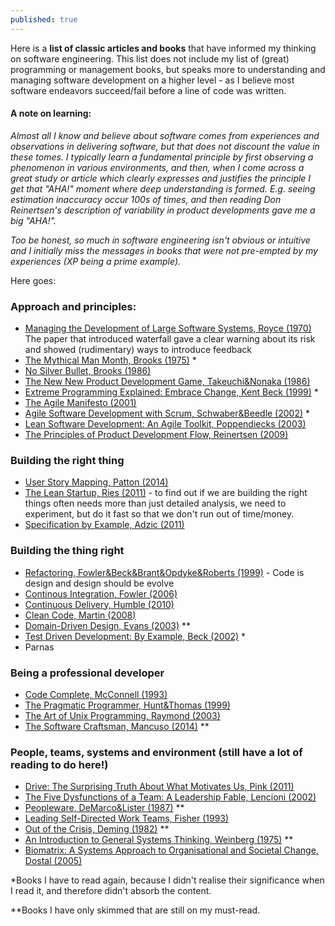 ```yaml
---
published: true
---
```



Here is a **list of classic articles and books** that have informed my thinking on software engineering. This list does not include my list of (great) programming or management books, but speaks more to understanding and managing software development on a higher level - as I believe most software endeavors succeed/fail before a line of code was written.

#### A note on learning:
*Almost all I know and believe about software comes from experiences and observations in delivering software, but that does not discount the value in these tomes. I typically learn a fundamental principle by first observing a phenomenon in various environments, and then, when I come across a great study or article which clearly expresses and justifies the principle I get that "AHA!" moment where deep understanding is formed. E.g. seeing estimation inaccuracy occur 100s of times, and then reading Don Reinertsen's description of variability in product developments gave me a big "AHA!".*

*Too be honest, so much in software engineering isn't obvious or intuitive and I initially miss the messages in books that were not pre-empted by my experiences (XP being a prime example).*

Here goes:

### Approach and principles:
* [Managing the Development of Large Software Systems, Royce (1970)](https://www.cs.umd.edu/class/spring2003/cmsc838p/Process/waterfall.pdf) The paper that introduced waterfall gave a clear warning about its risk and showed (rudimentary) ways to introduce feedback
* [The Mythical Man Month, Brooks (1975)](http://www.amazon.com/The-Mythical-Man-Month-Engineering-Anniversary/dp/0201835959) *
* [No Silver Bullet, Brooks (1986)](http://faculty.salisbury.edu/~xswang/Research/Papers/SERelated/no-silver-bullet.pdf)
* [The New New Product Development Game, Takeuchi&Nonaka (1986)](https://hbr.org/1986/01/the-new-new-product-development-game)
* [Extreme Programming Explained: Embrace Change, Kent Beck (1999)](http://www.amazon.com/Extreme-Programming-Explained-Embrace-Change/dp/0321278658) *
* [The Agile Manifesto (2001)](http://www.agilemanifesto.org/)
* [Agile Software Development with Scrum, Schwaber&Beedle (2002)](http://www.amazon.com/Agile-Software-Development-Scrum-Series/dp/0130676349) *
* [Lean Software Development: An Agile Toolkit, Poppendiecks (2003)](http://www.amazon.com/Lean-Software-Development-Agile-Toolkit/dp/0321150783)
* [The Principles of Product Development Flow, Reinertsen (2009)](http://www.amazon.com/The-Principles-Product-Development-Flow/dp/1935401009)

### Building the right thing
* [User Story Mapping, Patton (2014)](http://www.amazon.com/User-Story-Mapping-Discover-Product/dp/1491904909)
* [The Lean Startup, Ries (2011)](http://www.amazon.com/The-Lean-Startup-Entrepreneurs-Continuous/dp/0307887898) - to find out if we are building the right things often needs more than just detailed analysis, we need to experiment, but do it fast so that we don't run out of time/money.
* [Specification by Example, Adzic (2011)](http://www.amazon.com/Specification-Example-Successful-Deliver-Software/dp/1617290084)

### Building the thing right
* [Refactoring, Fowler&Beck&Brant&Opdyke&Roberts (1999)](http://www.amazon.com/Refactoring-Improving-Design-Existing-Code/dp/0201485672) - Code is design and design should be evolve
* [Continous Integration, Fowler (2006)](http://www.martinfowler.com/articles/continuousIntegration.html) 
* [Continuous Delivery, Humble (2010)](http://www.amazon.com/Continuous-Delivery-Deployment-Automation-Addison-Wesley/dp/0321601912)
* [Clean Code, Martin (2008)](http://www.amazon.com/Clean-Code-Handbook-Software-Craftsmanship/dp/0132350882)
* [Domain-Driven Design, Evans (2003)](http://www.amazon.com/Domain-Driven-Design-Tackling-Complexity-Software/dp/0321125215) **
* [Test Driven Development: By Example, Beck (2002)](http://www.amazon.com/Test-Driven-Development-By-Example/dp/0321146530) *
* Parnas

### Being a professional developer
* [Code Complete, McConnell (1993)](http://www.amazon.com/Code-Complete-Practical-Handbook-Construction/dp/0735619670)
* [The Pragmatic Programmer, Hunt&Thomas (1999)](http://www.amazon.com/The-Pragmatic-Programmer-Journeyman-Master/dp/020161622X)
* [The Art of Unix Programming, Raymond (2003)](http://www.catb.org/esr/writings/taoup/html/)
* [The Software Craftsman, Mancuso (2014)](http://www.amazon.com/The-Software-Craftsman-Professionalism-Pragmatism/dp/0134052501) **

### People, teams, systems and environment (still have a lot of reading to do here!)
* [Drive: The Surprising Truth About What Motivates Us, Pink (2011)](http://www.amazon.com/Drive-Surprising-Truth-About-Motivates/dp/1594484805)
* [The Five Dysfunctions of a Team: A Leadership Fable, Lencioni (2002)](http://www.amazon.com/The-Five-Dysfunctions-Team-Leadership/dp/0787960756)
* [Peopleware, DeMarco&Lister (1987)](http://www.amazon.com/dp/0932633439/) **
* [Leading Self-Directed Work Teams, Fisher (1993)](http://www.amazon.com/Leading-Self-Directed-Teams-Kimball-Fisher/dp/0071349243)
* [Out of the Crisis, Deming (1982)](http://www.amazon.com/Out-Crisis-W-Edwards-Deming/dp/0262541157) **
* [An Introduction to General Systems Thinking, Weinberg (1975)](http://www.amazon.com/gp/product/0932633498/) **
* [Biomatrix: A Systems Approach to Organisational and Societal Change, Dostal (2005)](http://www.amazon.com/Biomatrix-Systems-Approach-Organisational-Societal/dp/0620342358) 

*Books I have to read again, because I didn't realise their significance when I read it, and therefore didn't absorb the content.

**Books I have only skimmed that are still on my must-read.
